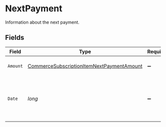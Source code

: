 # NextPayment

Information about the next payment.


## Fields

| Field                                                                                                             | Type                                                                                                              | Required                                                                                                          | Description                                                                                                       |
| ----------------------------------------------------------------------------------------------------------------- | ----------------------------------------------------------------------------------------------------------------- | ----------------------------------------------------------------------------------------------------------------- | ----------------------------------------------------------------------------------------------------------------- |
| `Amount`                                                                                                          | [CommerceSubscriptionItemNextPaymentAmount](../../Models/Components/CommerceSubscriptionItemNextPaymentAmount.md) | :heavy_minus_sign:                                                                                                | Amount for the next payment.                                                                                      |
| `Date`                                                                                                            | *long*                                                                                                            | :heavy_minus_sign:                                                                                                | Unix timestamp (in milliseconds) for the next payment date.                                                       |